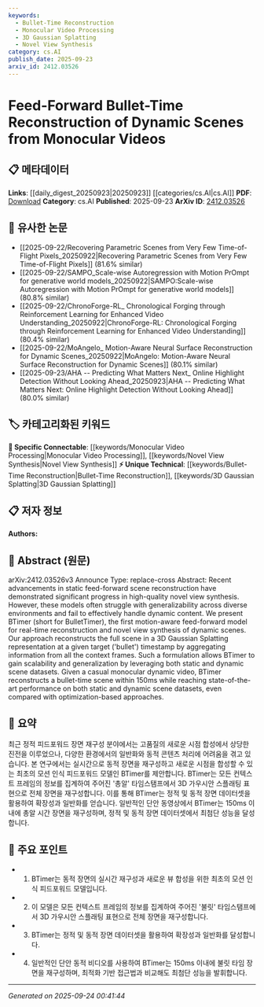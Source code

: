 ```yaml
---
keywords:
  - Bullet-Time Reconstruction
  - Monocular Video Processing
  - 3D Gaussian Splatting
  - Novel View Synthesis
category: cs.AI
publish_date: 2025-09-23
arxiv_id: 2412.03526
---
```


<!-- KEYWORD_LINKING_METADATA:
{
  "processed_timestamp": "2025-09-24T00:41:44.982540",
  "vocabulary_version": "1.0",
  "selected_keywords": [
    "Bullet-Time Reconstruction",
    "Monocular Video Processing",
    "3D Gaussian Splatting",
    "Novel View Synthesis"
  ],
  "rejected_keywords": [],
  "similarity_scores": {
    "Bullet-Time Reconstruction": 0.8,
    "Monocular Video Processing": 0.78,
    "3D Gaussian Splatting": 0.75,
    "Novel View Synthesis": 0.77
  },
  "extraction_method": "AI_prompt_based",
  "budget_applied": true,
  "candidates_json": {
    "candidates": [
      {
        "surface": "Bullet-Time Reconstruction",
        "canonical": "Bullet-Time Reconstruction",
        "aliases": [
          "BTimer",
          "BulletTimer"
        ],
        "category": "unique_technical",
        "rationale": "This term represents a novel approach specific to the paper, focusing on dynamic scene reconstruction, which is central to the study.",
        "novelty_score": 0.85,
        "connectivity_score": 0.65,
        "specificity_score": 0.9,
        "link_intent_score": 0.8
      },
      {
        "surface": "Monocular Videos",
        "canonical": "Monocular Video Processing",
        "aliases": [
          "Single-Camera Video"
        ],
        "category": "specific_connectable",
        "rationale": "Monocular video processing is a key aspect of the paper, linking it to broader topics in computer vision.",
        "novelty_score": 0.7,
        "connectivity_score": 0.75,
        "specificity_score": 0.8,
        "link_intent_score": 0.78
      },
      {
        "surface": "3D Gaussian Splatting",
        "canonical": "3D Gaussian Splatting",
        "aliases": [
          "Gaussian Splatting"
        ],
        "category": "unique_technical",
        "rationale": "This technique is a specific method used in the paper for scene representation, offering a unique approach to 3D reconstruction.",
        "novelty_score": 0.8,
        "connectivity_score": 0.6,
        "specificity_score": 0.85,
        "link_intent_score": 0.75
      },
      {
        "surface": "Novel View Synthesis",
        "canonical": "Novel View Synthesis",
        "aliases": [
          "View Synthesis"
        ],
        "category": "specific_connectable",
        "rationale": "This concept is central to the paper's contribution, connecting it to advancements in rendering and visualization.",
        "novelty_score": 0.65,
        "connectivity_score": 0.85,
        "specificity_score": 0.7,
        "link_intent_score": 0.77
      }
    ],
    "ban_list_suggestions": [
      "scene reconstruction",
      "dynamic content",
      "real-time reconstruction"
    ]
  },
  "decisions": [
    {
      "candidate_surface": "Bullet-Time Reconstruction",
      "resolved_canonical": "Bullet-Time Reconstruction",
      "decision": "linked",
      "scores": {
        "novelty": 0.85,
        "connectivity": 0.65,
        "specificity": 0.9,
        "link_intent": 0.8
      }
    },
    {
      "candidate_surface": "Monocular Videos",
      "resolved_canonical": "Monocular Video Processing",
      "decision": "linked",
      "scores": {
        "novelty": 0.7,
        "connectivity": 0.75,
        "specificity": 0.8,
        "link_intent": 0.78
      }
    },
    {
      "candidate_surface": "3D Gaussian Splatting",
      "resolved_canonical": "3D Gaussian Splatting",
      "decision": "linked",
      "scores": {
        "novelty": 0.8,
        "connectivity": 0.6,
        "specificity": 0.85,
        "link_intent": 0.75
      }
    },
    {
      "candidate_surface": "Novel View Synthesis",
      "resolved_canonical": "Novel View Synthesis",
      "decision": "linked",
      "scores": {
        "novelty": 0.65,
        "connectivity": 0.85,
        "specificity": 0.7,
        "link_intent": 0.77
      }
    }
  ]
}
-->

# Feed-Forward Bullet-Time Reconstruction of Dynamic Scenes from Monocular Videos

## 📋 메타데이터

**Links**: [[daily_digest_20250923|20250923]] [[categories/cs.AI|cs.AI]]
**PDF**: [Download](https://arxiv.org/pdf/2412.03526.pdf)
**Category**: cs.AI
**Published**: 2025-09-23
**ArXiv ID**: [2412.03526](https://arxiv.org/abs/2412.03526)

## 🔗 유사한 논문
- [[2025-09-22/Recovering Parametric Scenes from Very Few Time-of-Flight Pixels_20250922|Recovering Parametric Scenes from Very Few Time-of-Flight Pixels]] (81.6% similar)
- [[2025-09-22/SAMPO_Scale-wise Autoregression with Motion PrOmpt for generative world models_20250922|SAMPO:Scale-wise Autoregression with Motion PrOmpt for generative world models]] (80.8% similar)
- [[2025-09-22/ChronoForge-RL_ Chronological Forging through Reinforcement Learning for Enhanced Video Understanding_20250922|ChronoForge-RL: Chronological Forging through Reinforcement Learning for Enhanced Video Understanding]] (80.4% similar)
- [[2025-09-22/MoAngelo_ Motion-Aware Neural Surface Reconstruction for Dynamic Scenes_20250922|MoAngelo: Motion-Aware Neural Surface Reconstruction for Dynamic Scenes]] (80.1% similar)
- [[2025-09-23/AHA -- Predicting What Matters Next_ Online Highlight Detection Without Looking Ahead_20250923|AHA -- Predicting What Matters Next: Online Highlight Detection Without Looking Ahead]] (80.0% similar)

## 🏷️ 카테고리화된 키워드
**🔗 Specific Connectable**: [[keywords/Monocular Video Processing|Monocular Video Processing]], [[keywords/Novel View Synthesis|Novel View Synthesis]]
**⚡ Unique Technical**: [[keywords/Bullet-Time Reconstruction|Bullet-Time Reconstruction]], [[keywords/3D Gaussian Splatting|3D Gaussian Splatting]]

## 📋 저자 정보

**Authors:** 

## 📄 Abstract (원문)

arXiv:2412.03526v3 Announce Type: replace-cross 
Abstract: Recent advancements in static feed-forward scene reconstruction have demonstrated significant progress in high-quality novel view synthesis. However, these models often struggle with generalizability across diverse environments and fail to effectively handle dynamic content. We present BTimer (short for BulletTimer), the first motion-aware feed-forward model for real-time reconstruction and novel view synthesis of dynamic scenes. Our approach reconstructs the full scene in a 3D Gaussian Splatting representation at a given target ('bullet') timestamp by aggregating information from all the context frames. Such a formulation allows BTimer to gain scalability and generalization by leveraging both static and dynamic scene datasets. Given a casual monocular dynamic video, BTimer reconstructs a bullet-time scene within 150ms while reaching state-of-the-art performance on both static and dynamic scene datasets, even compared with optimization-based approaches.

## 📝 요약

최근 정적 피드포워드 장면 재구성 분야에서는 고품질의 새로운 시점 합성에서 상당한 진전을 이루었으나, 다양한 환경에서의 일반화와 동적 콘텐츠 처리에 어려움을 겪고 있습니다. 본 연구에서는 실시간으로 동적 장면을 재구성하고 새로운 시점을 합성할 수 있는 최초의 모션 인식 피드포워드 모델인 BTimer를 제안합니다. BTimer는 모든 컨텍스트 프레임의 정보를 집계하여 주어진 '총알' 타임스탬프에서 3D 가우시안 스플래팅 표현으로 전체 장면을 재구성합니다. 이를 통해 BTimer는 정적 및 동적 장면 데이터셋을 활용하여 확장성과 일반화를 얻습니다. 일반적인 단안 동영상에서 BTimer는 150ms 이내에 총알 시간 장면을 재구성하며, 정적 및 동적 장면 데이터셋에서 최첨단 성능을 달성합니다.

## 🎯 주요 포인트

- 1. BTimer는 동적 장면의 실시간 재구성과 새로운 뷰 합성을 위한 최초의 모션 인식 피드포워드 모델입니다.
- 2. 이 모델은 모든 컨텍스트 프레임의 정보를 집계하여 주어진 '불릿' 타임스탬프에서 3D 가우시안 스플래팅 표현으로 전체 장면을 재구성합니다.
- 3. BTimer는 정적 및 동적 장면 데이터셋을 활용하여 확장성과 일반화를 달성합니다.
- 4. 일반적인 단안 동적 비디오를 사용하여 BTimer는 150ms 이내에 불릿 타임 장면을 재구성하며, 최적화 기반 접근법과 비교해도 최첨단 성능을 발휘합니다.


---

*Generated on 2025-09-24 00:41:44*
